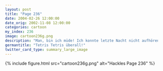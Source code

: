 ```yaml
---
layout: post
title: "Page 236"
date: 2004-02-26 12:00:00
date_orig: 2002-11-08 12:00:00
categories: cartoon
my_index: 236
image: cartoon236g.png
description: "Man, bin ich müde! Ich konnte letzte Nacht nicht aufhören Tetris zu spielen. Yeah! Das kenn ich. Hast du jemals ... soviel Tetris gespielt, dass du überall diese Blöcke gesehen hast? Wie in einem Traum als Muster an den Wänden Ja Hackles Preston Katrina Vittles"
germantitle: "Tetris Tetris überall!"
twitter_card_type: summary_large_image
---
```


{% include figure.html src="cartoon236g.png" alt="Hackles Page 236"  %}
